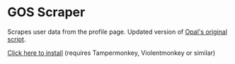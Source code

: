 # GOS Scraper
Scrapes user data from the profile page. Updated version of [Opal's original script](https://greasyfork.org/en/scripts/25117-gos-scraper).

[Click here to install](https://github.com/dang-nabbit/gos-scraper/raw/master/gos-scraper.user.js) (requires Tampermonkey, Violentmonkey or similar)
